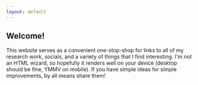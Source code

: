 ```yaml
---
layout: default
---
```


<h2>Welcome!</h2>

This website serves as a convenient one-stop-shop for links to all of my research work, socials, and a variety of things that I find interesting.
I'm not an HTML wizard, so hopefully it renders well on your device (desktop should be fine, YMMV on mobile).
If you have simple ideas for simple improvements, by all means share them!

